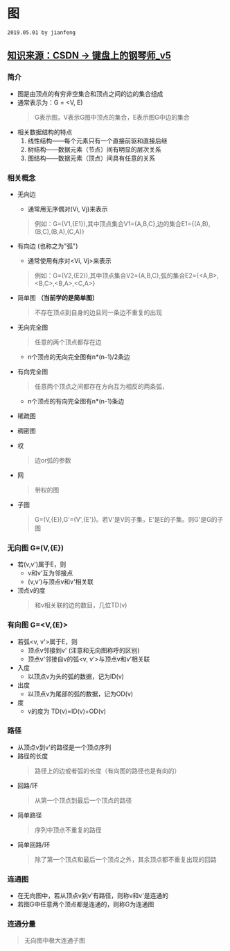 # 图
`2019.05.01 by jianfeng`

[知识来源：CSDN -> **键盘上的钢琴师_v5**](https://blog.csdn.net/daijin888888/article/details/73177325)
-----------------------------------------------------
### 简介
- 图是由顶点的有穷非空集合和顶点之间的边的集合组成
- 通常表示为：G = <V, E)
    > G表示图，V表示G图中顶点的集合，E表示图G中边的集合
- 相关数据结构的特点
    1. 线性结构——每个元素只有一个直接前驱和直接后继
    2. 树结构——数据元素（节点）间有明显的层次关系
    3. 图结构——数据元素（顶点）间具有任意的关系

### 相关概念
- 无向边
    - 通常用无序偶对(Vi, Vj)来表示
    > 例如：G=(V1,{E1}),其中顶点集合V1={A,B,C},边的集合E1={(A,B),(B,C),(B,A),(C,A)}
- 有向边 (也称之为"弧")
    - 通常使用有序对<Vi, Vj>来表示
    > 例如：G=(V2,{E2}),其中顶点集合V2={A,B,C},弧的集合E2={<A,B>,<B,C>,<B,A>,<C,A>}

- 简单图 **（当前学的是简单图）**
    > 不存在顶点到自身的边且同一条边不重复的出现

- 无向完全图
    > 任意的两个顶点都存在边
    - n个顶点的无向完全图有n*(n-1)/2条边
- 有向完全图
    > 任意两个顶点之间都存在方向互为相反的两条弧，
    - n个顶点的有向完全图有n*(n-1)条边

- 稀疏图
- 稠密图

- 权
    > 边or弧的参数
- 网
    > 带权的图

- 子图
    > G=(V,{E}),G'=(V',{E'})。若V'是V的子集，E'是E的子集。则G'是G的子图


### 无向图 G=(V,{E})
- 若(v,v')属于E，则
    - v和v'互为邻接点
    - (v,v')与顶点v和v'相关联
- 顶点v的度
    > 和v相关联的边的数目，几位TD(v)

### 有向图 G=<V,{E}>
- 若弧<v, v'>属于E，则
    - 顶点v邻接到v' (注意和无向图称呼的区别)
    - 顶点v'邻接自v的弧<v, v'>与顶点v和v'相关联
- 入度
    - 以顶点v为头的弧的数据，记为ID(v)
- 出度
    - 以顶点v为尾部的弧的数据，记为OD(v)
- 度
    - v的度为 TD(v)=ID(v)+OD(v)


### 路径
- 从顶点v到v'的路径是一个顶点序列
- 路径的长度
    > 路径上的边或者弧的长度（有向图的路径也是有向的）
- 回路/环
    > 从第一个顶点到最后一个顶点的路径
- 简单路径
    > 序列中顶点不重复的路径
- 简单回路/环
    > 除了第一个顶点和最后一个顶点之外，其余顶点都不重复出现的回路

### 连通图
- 在无向图中，若从顶点v到v'有路径，则称v和v'是连通的
- 若图G中任意两个顶点都是连通的，则称G为连通图

### 连通分量
> 无向图中极大连通子图
